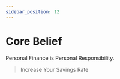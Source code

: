 ```yaml
---
sidebar_position: 12
---
```

# Core Belief

Personal Finance is Personal Responsibility.

>Increase Your Savings Rate